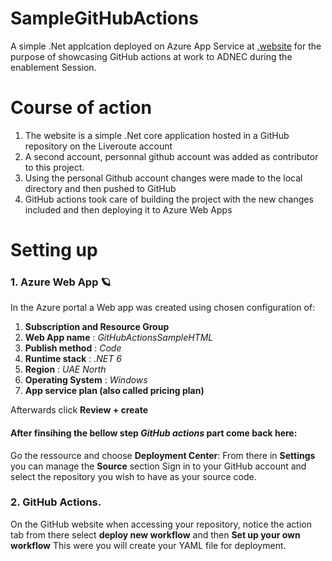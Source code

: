 # SampleGitHubActions
A simple .Net applcation deployed on Azure App Service at [.website](https://githubactionssamplehtml.azurewebsites.net/)
for the purpose of showcasing GitHub actions at work to ADNEC during the enablement Session. 
# Course of action
1. The website is a simple .Net core application hosted in a GitHub repository on the Liveroute account
2. A second account, personnal github account was added as contributor to this project.
3. Using the personal Github account changes were made to the local directory and then pushed to GitHub
4. GitHub actions took care of building the project with the new changes included and then deploying it to Azure Web Apps

# Setting up 
### 1. Azure Web App 🪐
In the Azure portal a Web app was created using chosen configuration of:<br />
1.  **Subscription and Resource Group**
2.  **Web App name** : *GitHubActionsSampleHTML*
3.  **Publish method** : _Code_
4.  **Runtime stack** : _.NET 6_
5.  **Region** : *UAE North*
6.  **Operating System** : _Windows_
8.  **App service plan (also called pricing plan)** 

Afterwards click **Review + create**

#### After finsihing the bellow step _GitHub actions_ part come back here:
Go the ressource and choose **Deployment Center**:
From there in **Settings** you can manage the **Source** section
Sign in to your GitHub account and select the repository you wish to have as your source code.

 
### 2. GitHub Actions.
On the GitHub website when accessing your repository, notice the action tab
from there select **deploy new workflow**  and then **Set up your own workflow**
This were you will create your YAML file for deployment.
